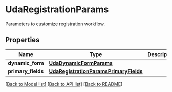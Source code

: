 # UdaRegistrationParams

Parameters to customize registration workflow.

## Properties
Name | Type | Description | Notes
------------ | ------------- | ------------- | -------------
**dynamic_form** | [**UdaDynamicFormParams**](UdaDynamicFormParams.md) |  | [optional] 
**primary_fields** | [**UdaRegistrationParamsPrimaryFields**](UdaRegistrationParamsPrimaryFields.md) |  | [optional] 

[[Back to Model list]](../README.md#documentation-for-models) [[Back to API list]](../README.md#documentation-for-api-endpoints) [[Back to README]](../README.md)


